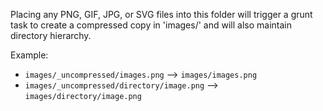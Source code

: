 Placing any PNG, GIF, JPG, or SVG files into this folder will trigger a grunt task to create a compressed copy in 'images/' and will also maintain directory hierarchy.

Example:
* `images/_uncompressed/images.png` --> `images/images.png`
* `images/_uncompressed/directory/image.png` --> `images/directory/image.png`

